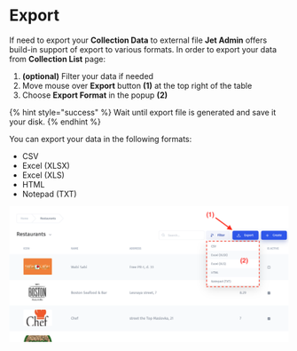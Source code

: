 # Export

If need to export your **Collection Data** to external file **Jet Admin** offers build-in support of export to various formats. In order to export your data from **Collection List** page:

1. **\(optional\)** Filter your data if needed
2. Move mouse over **Export** button **\(1\)** at the top right of the table
3. Choose **Export Format** in the popup **\(2\)**

{% hint style="success" %}
Wait until export file is generated and save it your disk.
{% endhint %}

You can export your data in the following formats:

* CSV 
* Excel \(XLSX\) 
* Excel \(XLS\) 
* HTML 
* Notepad \(TXT\)

![](../.gitbook/assets/image%20%2866%29.png)



